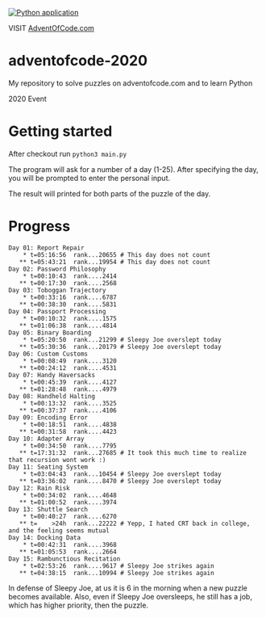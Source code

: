 [![Python application](https://github.com/IstvanOri/adventofcode-2020/workflows/Python%20application/badge.svg)](https://github.com/IstvanOri/adventofcode-2020/actions?query=workflow%3A%22Python+application%22)

VISIT [AdventOfCode.com](https://adventofcode.com/)

# adventofcode-2020
My repository to solve puzzles on adventofcode.com and to learn Python

2020 Event

# Getting started

After checkout run ```python3 main.py```

The program will ask for a number of a day (1-25).
After specifying the day, you will be prompted to enter the personal input.

The result will printed for both parts of the puzzle of the day.

# Progress

```
Day 01: Report Repair
    * t=05:16:56  rank...20655 # This day does not count
   ** t=05:43:21  rank...19954 # This day does not count
Day 02: Password Philosophy
    * t=00:10:43  rank....2414
   ** t=00:17:30  rank....2568
Day 03: Toboggan Trajectory
    * t=00:33:16  rank....6787
   ** t=00:38:30  rank....5831
Day 04: Passport Processing
    * t=00:10:32  rank....1575
   ** t=01:06:38  rank....4814
Day 05: Binary Boarding
    * t=05:20:50  rank...21299 # Sleepy Joe overslept today
   ** t=05:30:36  rank...20179 # Sleepy Joe overslept today
Day 06: Custom Customs
    * t=00:08:49  rank....3120
   ** t=00:24:12  rank....4531
Day 07: Handy Haversacks
    * t=00:45:39  rank....4127
   ** t=01:28:48  rank....4979
Day 08: Handheld Halting
    * t=00:13:32  rank....3525
   ** t=00:37:37  rank....4106
Day 09: Encoding Error
    * t=00:18:51  rank....4838
   ** t=00:31:58  rank....4423
Day 10: Adapter Array
    * t=00:34:50  rank....7795
   ** t=17:31:32  rank...27685 # It took this much time to realize that recursion wont work :)
Day 11: Seating System
    * t=03:04:43  rank...10454 # Sleepy Joe overslept today
   ** t=03:36:02  rank....8470 # Sleepy Joe overslept today
Day 12: Rain Risk
    * t=00:34:02  rank....4648
   ** t=01:00:52  rank....3974
Day 13: Shuttle Search
    * t=00:40:27  rank....6270
   ** t=    >24h  rank...22222 # Yepp, I hated CRT back in college, and the feeling seems mutual
Day 14: Docking Data
    * t=00:42:31  rank....3968
   ** t=01:05:53  rank....2664
Day 15: Rambunctious Recitation
    * t=02:53:26  rank....9617 # Sleepy Joe strikes again
   ** t=04:38:15  rank...10994 # Sleepy Joe strikes again
```

In defense of Sleepy Joe, at us it is 6 in the morning when a new puzzle becomes available. Also, even if Sleepy Joe
oversleeps, he still has a job, which has higher priority, then the puzzle.